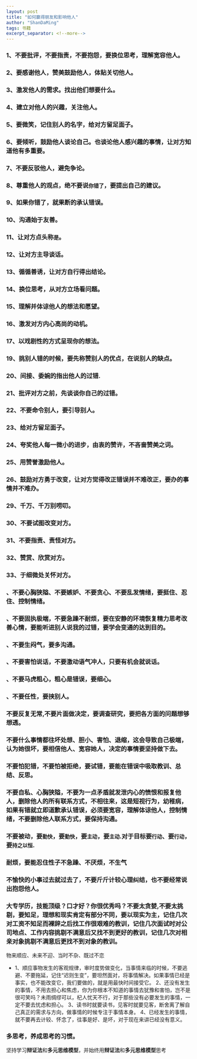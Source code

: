 ```yaml
---
layout: post
title: "如何赢得朋友和影响他人"
author: "ShanDaMing"
tags: 书籍
excerpt_separator: <!--more-->
---
```


### 1、不要批评，不要指责，不要抱怨，要换位思考，理解宽容他人。<!--more-->

### 2、要感谢他人，赞美鼓励他人，体贴关切他人。

### 3、激发他人的需求。找出他们想要什么。

### 4、建立对他人的兴趣，关注他人。

### 5、要微笑，记住别人的名字，给对方留足面子。

### 6、要倾听，鼓励他人谈论自己。也谈论他人感兴趣的事情，让对方知道他有多重要。

### 7、不要反驳他人，避免争论。

### 8、尊重他人的观点，绝不要说`你错了`，要提出自己的建议。

### 9、如果你错了，就果断的承认错误。

### 10、沟通始于友善。

### 11、让对方点头称`是`。

### 12、让对方主导谈话。

### 13、循循善诱，让对方自行得出结论。

### 14、换位思考，从对方立场看问题。

### 15、理解并体谅他人的想法和愿望。

### 16、激发对方内心高尚的动机。

### 17、以戏剧性的方式呈现你的想法。

### 19、挑别人错的时候，要先称赞别人的优点，在说别人的缺点。

### 20、间接、委婉的指出他人的过错.

### 21、批评对方之前，先谈谈你自己的过错。

### 22、不要命令别人，要引导别人。

### 23、给对方留足面子。

### 24、夸奖他人每一微小的进步，由衷的赞许，不吝啬赞美之词。

### 25、用赞誉激励他人。

### 26、鼓励对方勇于改变，让对方觉得改正错误并不难改正，要办的事情并不难办。

### 29、千万、千万别唠叨。

### 30、不要试图改变对方。

### 31、不要指责、责怪对方。

### 32、赞赏、欣赏对方。

### 33、于细微处关怀对方。

### 、不要心胸狭隘、不要嫉妒、不要贪心、不要乱发情绪，要挺住、忍住、控制情绪。

### 、不要固执极端，不要急躁不耐烦，要在安静的环境恢复精力思考改善心情，要能听进别人说我的过错，要学会变通的达到目的。

### 、不要生闷气，要多沟通。

### 、不要害怕说话，不要激动语气冲人，只要有机会就说话。

### 、不要马虎粗心，粗心是错误，要细心。

### 、不要任性，要挟别人。

### 不要反复无常,不要片面做决定，要调查研究，要把各方面的问题想够想透。

### 不要什么事情都往坏处想、胆小、害怕、退缩，这会导致自己极端，认为她很坏，要相信他人、宽容她人，决定的事情要坚持做下去。

### 不要怕犯错，不要怕被拒绝，要试错，要能在错误中吸取教训、总结、反思。

### 不要自私、心胸狭隘，不要为一点矛盾就发泄内心的愤恨和报复他人，删除他人的所有联系方式，不相往来，这是短视行为，幼稚病，如果有错就立即道歉承认错误，必须要宽容，理解体谅他人，控制情绪，不要删除他人联系方式，要保持沟通。

### 不要被动，要`勤快`，要`勤快`，要`主动`，要`主动`.对于目标要`行动`、要`行动`，要`持之以恒`.

### 耐烦，要能忍住性子不急躁、不厌烦，不生气

### 不愉快的小事过去就过去了，不要斤斤计较心理纠结，也不要经常说出抱怨他人。

### 大专学历，技能顶级？口才好？你很优秀吗？不要太贪婪,不要太挑剔，要知足，理想和现实肯定有部分不同，要以现实为主，记住几次对工资不知足而裸辞之后找工作很艰难的教训，记住几次面试时对公司地点、工作内容挑剔不满意后又找不到更好的教训，记住几次对相亲对象挑剔不满意后更找不到对象的教训。

物来顺应、未来不迎、当时不杂、既过不恋
* 1、顺应事物发生的客观规律，审时度势做变化，当事情来临的时候，不要逃避、不要拖延，记住“迟则生变”，要坦然面对，将事情解决。如果事情已经是事实，也不能改变它，我们要做的，就是用最快时间接受它。 2、还没有发生的事情，不用去担心和焦虑，你为你根本不知道的事情去犹豫和害怕，岂不是很可笑吗？未雨绸缪可以，杞人忧天不行，对于那些没有必要发生的事情，一定不要去忧虑和担心。 3、读书时就要读书，见客时就要见客，断舍离了解自己真正的需求与方向，做事情的时候专注于事情本身。 4、已经发生的事情，就不要再去计较、怀念了，往事是好、是坏，对于现在来讲已经没有意义。

### 多思考，养成思考的习惯。

坚持学习**辩证法**和**多元思维模型**，并始终用**辩证法**和**多元思维模型**思考
